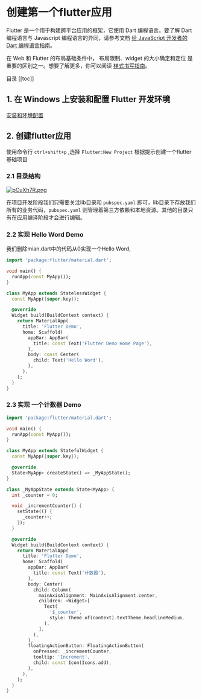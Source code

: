 # 创建第一个flutter应用

Flutter 是一个用于构建跨平台应用的框架，它使用 Dart 编程语言。要了解 Dart 编程语言与 Javascript 编程语言的异同，请参考文档 [给 JavaScript 开发者的 Dart 编程语言指南](https://dart.cn/guides/language/coming-from/js-to-dart)。

在 Web 和 Flutter 的布局基础条件中， 布局限制、widget 的大小确定和定位 是重要的区别之一。想要了解更多，你可以阅读 [样式书写指南](https://flutter.cn/docs/get-started/flutter-for/web-devs)。

目录
[[toc]]

## 1. 在 Windows 上安装和配置 Flutter 开发环境

[安装和环境配置](https://flutter.cn/docs/get-started/install/windows)

## 2. 创建flutter应用

使用命令行 `ctrl+shift+p` ,选择 `Flutter:New Project` 根据提示创建一个flutter基础项目

### 2.1 目录结构

[![pCuXh7R.png](https://s1.ax1x.com/2023/06/15/pCuXh7R.png)](https://imgse.com/i/pCuXh7R)

在项目开发阶段我们只需要关注lib目录和 `pubspec.yaml` 即可，lib目录下存放我们所有的业务代码，`pubspec.yaml` 则管理着第三方依赖和本地资源。其他的目录只有在应用编译阶段才会进行编辑。

### 2.2 实现 Hello Word Demo

我们删除mian.dart中的代码从0实现一个Hello Word,

```dart
import 'package:flutter/material.dart';

void main() {
  runApp(const MyApp());
}

class MyApp extends StatelessWidget {
  const MyApp({super.key});

  @override
  Widget build(BuildContext context) {
    return MaterialApp(
      title: 'Flutter Demo',
      home: Scaffold(
        appBar: AppBar(
          title: const Text('Flutter Demo Home Page'),
        ),
        body: const Center(
          child: Text('Hello Word'),
        ),
      ),
    );
  }
}
```

### 2.3 实现 一个计数器 Demo

```dart
import 'package:flutter/material.dart';

void main() {
  runApp(const MyApp());
}

class MyApp extends StatefulWidget {
  const MyApp({super.key});

  @override
  State<MyApp> createState() => _MyAppState();
}

class _MyAppState extends State<MyApp> {
  int _counter = 0;

  void _incrementCounter() {
    setState(() {
      _counter++;
    });
  }

  @override
  Widget build(BuildContext context) {
    return MaterialApp(
      title: 'Flutter Demo',
      home: Scaffold(
        appBar: AppBar(
          title: const Text('计数器'),
        ),
        body: Center(
          child: Column(
            mainAxisAlignment: MainAxisAlignment.center,
            children: <Widget>[
              Text(
                '$_counter',
                style: Theme.of(context).textTheme.headlineMedium,
              ),
            ],
          ),
        ),
        floatingActionButton: FloatingActionButton(
          onPressed: _incrementCounter,
          tooltip: 'Increment',
          child: const Icon(Icons.add),
        ),
      ),
    );
  }
}
```
